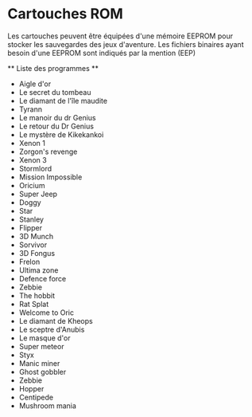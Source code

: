 # Cartouches ROM

Les cartouches peuvent être équipées d'une mémoire EEPROM pour stocker les sauvegardes des jeux d'aventure.
Les fichiers binaires ayant besoin d'une EEPROM sont indiqués par la mention (EEP)


** Liste des programmes **

* Aigle d'or
* Le secret du tombeau
* Le diamant de l'île maudite
* Tyrann
* Le manoir du dr Genius
* Le retour du Dr Genius
* Le mystère de Kikekankoi
* Xenon 1
* Zorgon's revenge
* Xenon 3
* Stormlord
* Mission Impossible
* Oricium
* Super Jeep
* Doggy
* Star
* Stanley
* Flipper
* 3D Munch
* Sorvivor
* 3D Fongus
* Frelon
* Ultima zone
* Defence force
* Zebbie
* The hobbit
* Rat Splat
* Welcome to Oric
* Le diamant de Kheops
* Le sceptre d'Anubis
* Le masque d'or
* Super meteor
* Styx
* Manic miner
* Ghost gobbler
* Zebbie
* Hopper
* Centipede
* Mushroom mania
